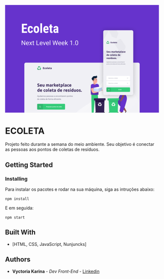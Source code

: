 <img src=banner.png>

# ECOLETA

Projeto feito durante a semana do meio ambiente. Seu objetivo é conectar as pessoas aos pontos de coletas de resíduos. 

## Getting Started

### Installing

Para instalar os pacotes e rodar na sua máquina, siga as intruções abaixo:

```
npm install
```

E em seguida:

```
npm start
```


## Built With

* [HTML, CSS, JavaScript, Nunjuncks]

## Authors

* **Vyctoria Karina** - *Dev Front-End* - [Linkedin](https://www.linkedin.com/in/vyctoriakarina/)